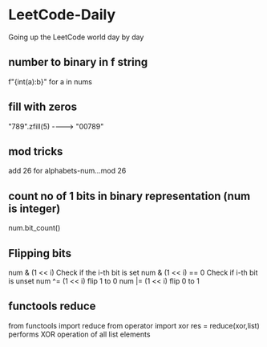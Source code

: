 # LeetCode-Daily
Going up the LeetCode world day by day

## number to binary in f string

f"{int(a):b}" for a in nums 

## fill with zeros

"789".zfill(5) ----> "00789"

## mod tricks

add 26 for alphabets-num...mod 26

## count no of 1 bits in binary representation (num is integer)

num.bit_count()

## Flipping bits

num & (1 << i)        Check if the i-th bit is set
num & (1 << i) == 0   Check if i-th bit is unset
num ^= (1 << i)       flip 1 to 0
num |= (1 << i)       flip 0 to 1

## functools reduce

from functools import reduce
from operator import xor
res = reduce(xor,list)  performs XOR operation of all list elements



